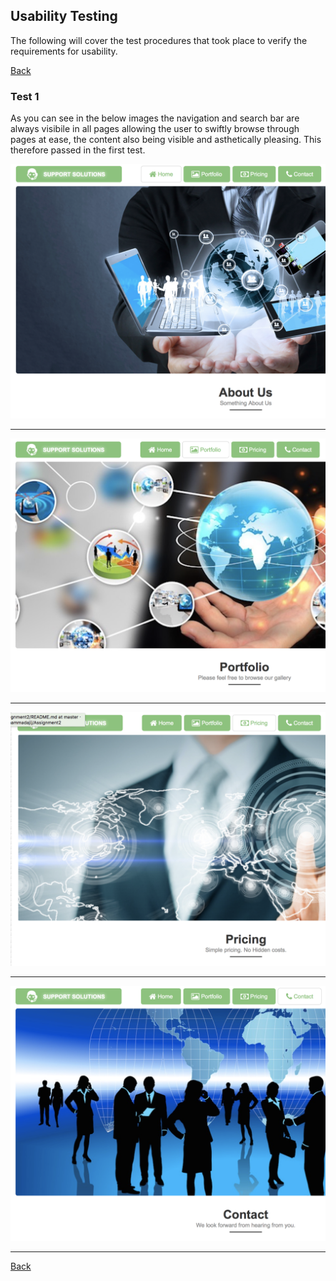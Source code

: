 ## Usability Testing

The following will cover the test procedures that took place to verify the requirements for usability.

[Back](../README.md)



### Test 1

As you can see in the below images the navigation and search bar are always visibile in all pages allowing the user to swiftly browse through pages at ease, the content also being visible and asthetically pleasing. This therefore passed in the first test.

![](utest1.png)

_ _ _

![](utest1b.png)

_ _ _

![](utest1d.png)

_ _ _

![](utest1c.png)

_ _ _



[Back](../README.md)